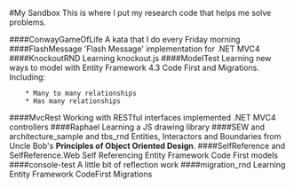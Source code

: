 #My Sandbox
This is where I put my research code that helps me solve problems.

####ConwayGameOfLife
	A kata that I do every Friday morning
####FlashMessage
	'Flash Message' implementation for .NET MVC4
####KnockoutRND
	Learning knockout.js
####ModelTest
	Learning new ways to model with Entity Framework 4.3 Code First and Migrations.  Including:
	
		* Many to many relationships
		* Has many relationships
####MvcRest
	Working with RESTful interfaces implemented .NET MVC4 controllers
####Raphael
	Learning a JS drawing library
####SEW and architecture_sample and tbs_rnd
	Entities, Interactors and Boundaries from Uncle Bob's __Principles of Object Oriented Design__.
####SelfReference and SelfReference.Web
	Self Referencing Entity Framework Code First models
####console-test
	A little bit of reflection work
####migration_rnd
	Learning Entity Framework CodeFirst Migrations
